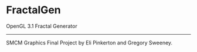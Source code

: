 FractalGen
==========

OpenGL 3.1 Fractal Generator


------------

SMCM Graphics Final Project by Eli Pinkerton and Gregory Sweeney.

